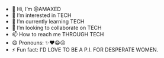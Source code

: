 - 👋 Hi, I’m @AMAXED
- 👀 I’m interested in TECH
- 🌱 I’m currently learning TECH
- 💞️ I’m looking to collaborate on TECH
- 📫 How to reach me THROUGH TECH
- 😄 Pronouns: ✨❤️😁😐
- ⚡ Fun fact: I'D LOVE TO BE A P.I. FOR DESPERATE WOMEN.

<!---
AMAXED/AMAXED is a ✨ special ✨ repository because its `README.md` (this file) appears on your GitHub profile.
You can click the Preview link to take a look at your changes.
--->
